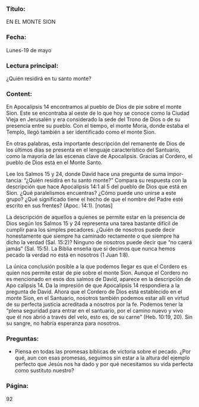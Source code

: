 ### Título:

EN EL MONTE SION

### Fecha:

Lunes-19 de mayo

### Lectura principal:

¿Quién residirá en tu santo monte?

### Content:

En Apocalipsis 14 encontramos al pueblo de Dios de pie sobre el monte Sion.
Este se encontraba al oeste de lo que hoy se conoce como la Ciudad Vieja en
Jerusalén y era considerado la sede del Trono de Dios o de su presencia entre su
pueblo. Con el tiempo, el monte Moria, donde estaba el Templo, llegó también
a ser identificado como el monte Sion.

En otras palabras, esta importante descripción del remanente de Dios de
los últimos días se presenta en el lenguaje característico del Santuario, como
la mayoría de las escenas clave de Apocalipsis. Gracias al Cordero, el pueblo de
Dios está en el Monte Santo.

Lee los Salmos 15 y 24, donde David hace una pregunta de suma impor­
tancia: “¿Quién residirá en tu santo monte?” Compara su respuesta con la
descripción que hace Apocalipsis 14:1 al 5 del pueblo de Dios que está en
Sion. ¿Qué paralelismos encuentras? ¿Cómo puede uno unirse a este grupo?
¿Qué significado tiene el hecho de que el nombre del Padre esté escrito en
sus frentes? (Apoc. 14:1). [notas]

La descripción de aquellos a quienes se permite estar en la presencia de Dios
según los Salmos 15 y 24 representa una tarea bastante difícil de cumplir para los
simples pecadores. ¿Quién de nosotros puede decir honestamente que siempre
ha caminado rectamente o que siempre ha dicho la verdad (Sal. 15:2)? Ninguno
de nosotros puede decir que “no caerá jamás” (Sal. 15:5). La Biblia enseña que
si decimos que nunca hemos pecado la verdad no está en nosotros (1 Juan 1:8).

La única conclusión posible a la que podemos llegar es que el Cordero es
quien nos permite estar de pie sobre el monte Sion. Aunque el Cordero no
es mencionado en esos dos salmos de David, aparece en la descripción de Apo­
calipsis 14. Da la impresión de que Apocalipsis 14 respondiera a la pregunta de
David. Ahora que el Cordero de Dios está establecido en el monte Sion, en el
Santuario, nosotros también podemos estar allí en virtud de su perfecta justicia
acreditada a nosotros por la fe. Podemos tener la “plena seguridad para entrar en
el santuario, por el camino nuevo y vivo que él nos abrió a través del velo, esto es,
de su carne” (Heb. 10:19, 20). Sin su sangre, no habría esperanza para nosotros.

### Preguntas:

- Piensa en todas las promesas bíblicas de victoria sobre el pecado. ¿Por qué, aun
  con esas promesas, seguimos sin estar a la altura del ejemplo perfecto que Jesús
  nos ha dado y por qué necesitamos su vida perfecta como sustituto nuestro?

### Página:

92

